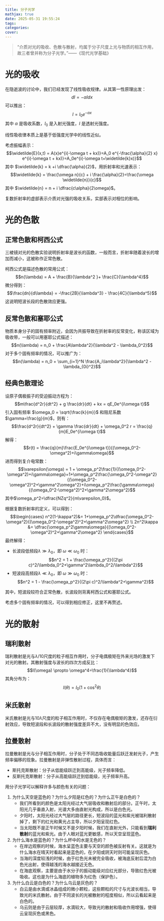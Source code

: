 ```yaml
---
title: 分子光学
mathjax: true
date: 2025-05-31 19:55:24
tags:
categories:
cover:
---
```


> “介质对光的吸收、色散与散射，均属于分子尺度上光与物质的相互作用，故三者曾并称为分子光学。”——《现代光学基础》

# 光的吸收

在隐逝波的讨论中，我们已经发现了线性吸收规律。从其第一性原理出发：
$$dI = -\alpha I dx$$
可以推出：
$$I = I_0 e^{-\alpha x}$$
其中 $\alpha$ 是吸收系数，$I_0$ 是入射光强度，$I$ 是透射光强度。

线性吸收律本质上是基于低强度光学中的线性近似。

考虑振幅表示：
$$\widetilde{E}(x,t) = A(x)e^{i(-\omega t + kx)}=A_0 e^{-\frac{\alpha}{2} x} e^{i(-\omega t + kx)}=A_0e^{i(-\omega t+\widetilde{k}x)}$$
其中 $\widetilde{k} = k +i \dfrac{\alpha}{2}$，用折射率和光速表示：
$$\widetilde{k} = \frac{\omega n}{c} + i \frac{\alpha}{2}=\frac{\omega \widetilde{n}}{c}$$
其中 $\widetilde{n} = n + i \dfrac{c\alpha}{2\omega}$。

复数折射率的虚部表示介质对光强的吸收关系，实部表示对相位的影响。

# 光的色散

## 正常色散和柯西公式
三棱镜对光的色散实验说明折射率是波长的函数，一般而言，折射率随着波长的增加而减小，这被称作正常色散。

柯西公式是描述色散的常用公式：
$$n(\lambda) = A + \frac{B}{\lambda^2 }+ \frac{C}{\lambda^4}$$
微分得到：
$$\frac{dn}{d\lambda} = -\frac{2B}{\lambda^3} - \frac{4C}{\lambda^5}$$
这说明短波长段的色散效应更强。

## 反常色散和塞耶公式
物质本身分子的固有频率附近，会因为共振导致在折射率的反常变化，称该区域为吸收带，一般可以用塞耶公式描述：
$$n(\lambda) = n_0 + \frac{A\lambda^2}{\lambda^2 - \lambda_0^2}$$
对于多个固有频率的情况，可以推广为：
$$n(\lambda) = n_0 + \sum_{i=1}^N \frac{A_i\lambda^2}{\lambda^2 - \lambda_{0i}^2}$$

## 经典色散理论
设原子偶极振子的受迫振动方程为：
$$m\frac{d^2r}{dt^2} + g \frac{dr}{dt} + kx = qE_0e^{i\omega t}$$
引入固有频率 $\omega_0 = \sqrt{\frac{k}{m}}$ 和阻尼系数 $\gamma=\frac{g}{m}$，则有：
$$\frac{d^2r}{dt^2} + \gamma \frac{dr}{dt} + \omega_0^2 r = \frac{q}{m}E_0e^{i\omega t}$$
解得：
$$r(t) = \frac{q}{m}\frac{E_0e^{i\omega t}}{(\omega_0^2-\omega^2)+i\gamma\omega}$$
进而得到复介电常数：
$$\varepsilon(\omega) = 1 + \omega_p^2\frac{1}{(\omega_0^2-\omega^2)+i\gamma\omega}=1+\omega_p^2\frac{\omega_0^2-\omega^2}{(\omega_0^2-\omega^2)^2+\gamma^2\omega^2}+i\omega_p^2\frac{\gamma\omega}{(\omega_0^2-\omega^2)^2+\gamma^2\omega^2}$$
其中$\omega_p^2=\dfrac{NZq^2}{m\varepsilon_0}$。

根据复数折射率的定义，可以得到：
$$\begin{cases}
n^2(1-\kappa^2)&= 1+\omega_p^2\dfrac{\omega_0^2-\omega^2}{(\omega_0^2-\omega^2)^2+\gamma^2\omega^2} \\
2n^2\kappa &= \dfrac{\omega_p^2\gamma\omega}{(\omega_0^2-\omega^2)^2+\gamma^2\omega^2}
\end{cases}$$
最终解得：
- 长波段低频段$\lambda\gg \lambda_0$，即 $\omega\ll \omega_0$ 时：
    $$n^2 = 1 + \frac{\omega_p^2}{(2\pi c)^2/\lambda_0^2+\gamma^2\lambda_0^2/\lambda^2}$$
- 短波段高频段$\lambda\ll \lambda_0$，即 $\omega\gg \omega_0$ 时：
    $$n^2 = 1 - \frac{\omega_p^2}{(2\pi c)^2/\lambda^2+\gamma^2}$$

其中，短波段较符合正常色散，长波段则背离柯西公式和塞耶公式。

考虑多个固有频率的情况，可以得到相应修正，这里不再赘述。

# 光的散射

## 瑞利散射
瑞利散射是光与$\lambda/10$尺度的粒子相互作用时，分子电偶极矩在外来光场的激发下对光的散射。其散射强度与波长的四次方成反比：
$$I(\omega) \propto \omega^4=\frac{1}{\lambda^4}$$
其角分布为：
$$I(\theta) = I_0 \left(1 + \cos^2\theta\right)$$

## 米氏散射
米氏散射是光与$10\lambda$尺度的粒子相互作用时，不仅存在电偶极矩的激发，还存在衍射效应，导致短波段和长波段的散射强度差异不大，没有明显的色效应。

## 拉曼散射
拉曼散射是光与分子相互作用时，分子处于不同态吸收能量后跃迁发射光子，产生频率偏移的现象。拉曼散射是​​非弹性散射​​过程，具体而言：
- 斯托克斯散射：分子从低能级跃迁到高能级，光子频率降低。
- 反斯托克斯散射：分子从高能级跃迁到低能级，光子频率升高。

用分子光学可以解释许多与颜色有关的问题：

1. 为什么天空是蓝色的？为什么夕阳是红色的？为什么正午是白色的？
   - 我们所看到的颜色是太阳光经过大气层吸收和散射后的部分。正午时，太阳光几乎垂直入射，光谱大多由直射光构成，所以是白色光。
   - 夕阳时，太阳光经过大气层的路径更长，短波段的蓝光和紫光被瑞利散射掉了，剩下的红光和黄光占主导，所以夕阳呈现红色。
   - 当太阳既不是正午时候又不是夕阳时候，我们在直射光外，只能看到**瑞利散射**的蓝光和紫光。由于人眼对蓝光更敏感，所以天空呈现蓝色。
2. 为什么海水是蓝色的？为什么杯中的水是无色的？
   - 在岸边观察的时候，海水呈蓝色主要与天空的颜色被反射有关。这就是为什么海水在晴天时看起来是蓝色的，在夕阳或阴天时则可能呈现灰色。
   - 当海的深度较浅的时候，由于红色光未被完全吸收，被海底反射后混为白色光出射，使得越浅的海水越接近无色。
   - 在海底观察，主要是由于水分子的振动能级对应红光部分，导致红色光被吸收。这也是为什么海底的植物多为红色（保护色）。
3. 为什么白云是白色的？为什么乌云是灰色的？
   - 白云是由水滴或冰晶组成的微小颗粒，这些颗粒的尺寸与光波长相当，导致光的米氏散射。由于不同波长的光被散射的程度相似，所以云看起来是白色的。
   - 乌云则是由于云层较厚，水滴较大，导致光的散射和吸收作用增强，使得云呈现灰色或黑色。